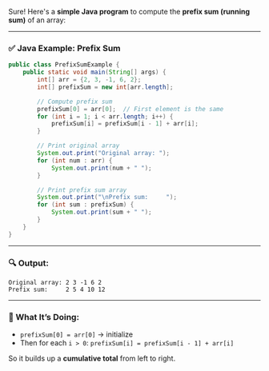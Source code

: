 Sure! Here's a **simple Java program** to compute the **prefix sum (running sum)** of an array:

---

### ✅ Java Example: Prefix Sum

```java
public class PrefixSumExample {
    public static void main(String[] args) {
        int[] arr = {2, 3, -1, 6, 2};
        int[] prefixSum = new int[arr.length];

        // Compute prefix sum
        prefixSum[0] = arr[0];  // First element is the same
        for (int i = 1; i < arr.length; i++) {
            prefixSum[i] = prefixSum[i - 1] + arr[i];
        }

        // Print original array
        System.out.print("Original array: ");
        for (int num : arr) {
            System.out.print(num + " ");
        }

        // Print prefix sum array
        System.out.print("\nPrefix sum:     ");
        for (int sum : prefixSum) {
            System.out.print(sum + " ");
        }
    }
}
```

---

### 🔍 Output:

```
Original array: 2 3 -1 6 2 
Prefix sum:     2 5 4 10 12
```

---

### 🧠 What It’s Doing:

* `prefixSum[0] = arr[0]` → initialize
* Then for each `i > 0`:
  `prefixSum[i] = prefixSum[i - 1] + arr[i]`

So it builds up a **cumulative total** from left to right.

